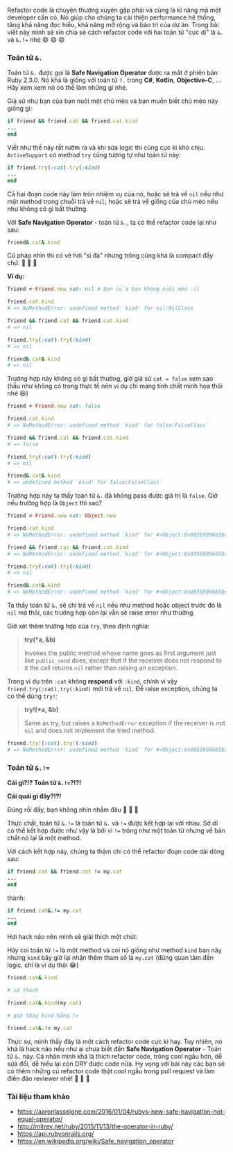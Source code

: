 Refactor code là chuyện thường xuyên gặp phải và cũng là kĩ năng mà một developer cần có. Nó giúp cho chúng ta cải thiện performance hệ thống, tăng khả năng đọc hiểu, khả năng mở rộng và bảo trì của dự án. Trong bài viết này mình sẽ xin chia sẻ cách refactor code với hai toán tử "cực dị" là `&.` và `&.!=` nhé :smile: :smile: :smile:

### Toán tử `&.`
Toán tử `&.` được gọi là **Safe Navigation Operator** được ra mắt ở phiên bản Ruby 2.3.0. Nó khá là giống với toán tử `?.` trong **C#**, **Kotlin**, **Objective-C**, ... Hãy xem xem nó có thể làm những gì nhé.

Giả sử như bạn của bạn nuôi một chú mèo và bạn muốn biết chú mèo này giống gì:
```ruby
if friend && friend.cat && friend.cat.kind
...
end
```
Viết như thế này rất rườm rà và khi sửa logic thì cũng cực kì khó chịu. `ActiveSupport` có method `try` cũng tương tự như toán tử này:
```ruby
if friend.try(:cat).try(:kind)
...
end
```
Cả hai đoạn code này làm tròn nhiệm vụ của nó, hoặc sẽ trả về `nil` nếu như một method trong chuỗi  trả về `nil`; hoặc sẽ trả về giống của chú mèo nếu như không có gì bất thường.

Với **Safe Navigation Operator** - toán tử `&.`, ta có thể refactor code lại như sau:
```ruby
friend&.cat&.kind
```
Cú pháp nhìn thì có vẻ hơi "si đa" nhưng trông cũng khá là compact đấy chứ. :rofl: :rofl: :rofl:

**Ví dụ:**
```ruby
friend = Friend.new cat: nil # Bạn của bạn không nuôi mèo :))

friend.cat.kind
# => NoMethodError: undefined method `kind' for nil:NilClass

friend && friend.cat && friend.cat.kind
# => nil

friend.try(:cat).try(:kind)
# => nil

friend&.cat&.kind
# => nil
```
Trường hợp này không có gì bất thường, giờ giả sử `cat = false` xem sao (hầu như không có trong thực tế nên ví dụ chỉ mang tính chất minh họa thôi nhé :satisfied:)
```ruby
friend = Friend.new cat: false

friend.cat.kind
# => NoMethodError: undefined method `kind' for false:FalseClass`

friend && friend.cat && friend.cat.kind
# => false

friend.try(:cat).try(:kind)
# => nil

friend&.cat&.kind
# => undefined method `kind' for false:FalseClass`
```
Trường hợp này ta thấy toán tử `&.` đã không pass được giá trị là `false`. Giờ nếu trường hợp là `Object` thì sao?
```ruby
friend = Friend.new cat: Object.new

friend.cat.kind
# => NoMethodError: undefined method `kind' for #<Object:0x00559996b5bde8>

friend && friend.cat && friend.cat.kind
# => NoMethodError: undefined method `kind' for #<Object:0x00559996b5bde8>`

friend.try(:cat).try(:kind)
# => nil

friend&.cat&.kind
# => NoMethodError: undefined method `kind' for #<Object:0x00559996b5bde8>`
```
Ta thấy toán tử `&.` sẽ chỉ trả về `nil` nếu như method hoặc object trước đó là `nil` mà thôi, các trường hợp còn lại vẫn sẽ raise error như thường.

Giờ xét thêm trường hợp của `try`, theo định nghĩa:
> **try(\*a, &b)**
> 
> Invokes the public method whose name goes as first argument just like `public_send` does, except that if the receiver does not respond to it the call returns `nil` rather than raising an exception.
> 


Trong ví dụ trên `:cat` không **respond** với `:kind`, chính vì vậy `friend.try(:cat).try(:kind)` mới trả về `nil`. Để raise exception, chúng ta có thể dùng `try!`:
> **try!(\*a, &b)**
> 
> Same as try, but raises a `NoMethodError` exception if the receiver is not `nil` and does not implement the tried method.
> 

```ruby
friend.try!(:cat).try!(:kind)
# => NoMethodError: undefined method `kind' for #<Object:0x00559996b5bde8>`
```

###  Toán tử `&.!=`
**Cái gì?!? Toán tử `&.!=`?!?!** 

**Cái quái gì đây?!?!**

Đúng rồi đấy, bạn không nhìn nhầm đâu :rofl: :rofl: :rofl: 

Thực chất, toán tử `&.!=` là toán tử `&.` và `!=` được kết hợp lại với nhau. Sở dĩ có thể kết hợp được như vậy là bởi vì `!=` trông như một toán tử nhưng về bản chất nó lại là một method.

Với cách kết hợp này, chúng ta thậm chí có thể refactor đoạn code dài dòng sau:
```ruby
if friend.cat && friend.cat != my.cat
...
end
```
thành:
```ruby
if friend.cat&.!= my.cat
...
end
```
Hơi hack não nên mình sẽ giải thích một chút:

Hãy coi toán tử `!=` là một method và coi nó giống như method `kind` ban nãy nhưng `kind` bây giờ lại nhận thêm tham số là `my.cat` (đừng quan tâm đến logic, chỉ là ví dụ thôi :joy:)
```ruby
friend.cat&.kind

# sẽ thành

friend.cat&.kind(my.cat)

# giờ thay kind bằng !=

friend.cat&.!= my.cat
```
Thực sự, mình thấy đây là một cách refactor code cực kì hay. Tuy nhiên, nó khá là hack não nếu như ai chưa biết đến **Safe Navigation Operator** - Toán tử `&.` này. Cá nhân mình khá là thích refactor code, trông cool ngầu hơn, dễ sửa đổi, dễ hiểu lại còn DRY được code nữa. Hy vọng với bài này các bạn sẽ có thêm những cú refactor code thật cool ngầu trong pull request và làm điên đảo reviewer nhé! :clap: :clap: :clap:

### Tài liệu tham khảo
* https://aaronlasseigne.com/2016/01/04/rubys-new-safe-navigation-not-equal-operator/
* http://mitrev.net/ruby/2015/11/13/the-operator-in-ruby/
* https://api.rubyonrails.org/
* https://en.wikipedia.org/wiki/Safe_navigation_operator
